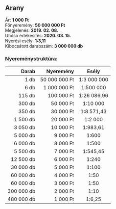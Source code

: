 ## Arany

Ár: **1 000 Ft**<br/>
Főnyeremény: **50 000 000 Ft**<br/>
Megjelenés: **2019. 02. 08.**<br/>
Utolsó értékesítés: **2020. 03. 15.**<br/>
Nyerési esély: **1:3,11**<br/>
Kibocsátott darabszám: **3 000 000 db**<br/>

### Nyereménystruktúra:
Darab|Nyeremény|Esély
---:|---:|:---:
1 db|50 000 000 Ft|1:3 000 000
6 db|1 000 000 Ft|1:500 000
115 db|100 000 Ft|1:26 086,96
300 db|50 000 Ft|1:10 000
350 db|30 000 Ft|1:8 571,43
1 500 db|20 000 Ft|1:2 000
3 050 db|10 000 Ft|1:983,61
5 000 db|9 000 Ft|1:600
6 000 db|8 000 Ft|1:500
5 500 db|7 000 Ft|1:545,45
12 500 db|6 000 Ft|1:240
30 000 db|5 000 Ft|1:100
60 000 db|4 000 Ft|1:50
60 000 db|3 000 Ft|1:50
300 000 db|2 000 Ft|1:10
480 000 db|1 000 Ft|1:6,25
